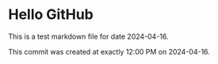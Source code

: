 # Hello GitHub
This is a test markdown file for date 2024-04-16.

This commit was created at exactly 12:00 PM on 2024-04-16.
